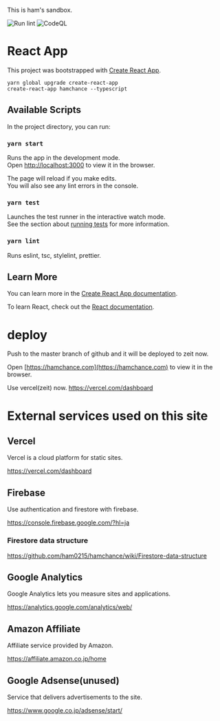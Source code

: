 This is ham's sandbox.

![Run lint](https://github.com/ham0215/hamchance/workflows/Run%20lint/badge.svg)
![CodeQL](https://github.com/ham0215/hamchance/workflows/CodeQL/badge.svg)

# React App

This project was bootstrapped with [Create React App](https://github.com/facebook/create-react-app).

```
yarn global upgrade create-react-app
create-react-app hamchance --typescript
```

## Available Scripts

In the project directory, you can run:

### `yarn start`

Runs the app in the development mode.<br />
Open [http://localhost:3000](http://localhost:3000) to view it in the browser.

The page will reload if you make edits.<br />
You will also see any lint errors in the console.

### `yarn test`

Launches the test runner in the interactive watch mode.<br />
See the section about [running tests](https://facebook.github.io/create-react-app/docs/running-tests) for more information.

### `yarn lint`

Runs eslint, tsc, stylelint, prettier.

## Learn More

You can learn more in the [Create React App documentation](https://facebook.github.io/create-react-app/docs/getting-started).

To learn React, check out the [React documentation](https://reactjs.org/).

# deploy

Push to the master branch of github and it will be deployed to zeit now.

Open [https://hamchance.com](https://hamchance.com) to view it in the browser.

Use vercel(zeit) now. https://vercel.com/dashboard

# External services used on this site

## Vercel

​Vercel is a cloud platform for static sites.

https://vercel.com/dashboard

## Firebase

Use authentication and firestore with firebase.

https://console.firebase.google.com/?hl=ja

### Firestore data structure

https://github.com/ham0215/hamchance/wiki/Firestore-data-structure

## Google Analytics

Google Analytics lets you measure sites and applications.

https://analytics.google.com/analytics/web/

## Amazon Affiliate

Affiliate service provided by Amazon.

https://affiliate.amazon.co.jp/home

## Google Adsense(unused)

Service that delivers advertisements to the site.

https://www.google.co.jp/adsense/start/
